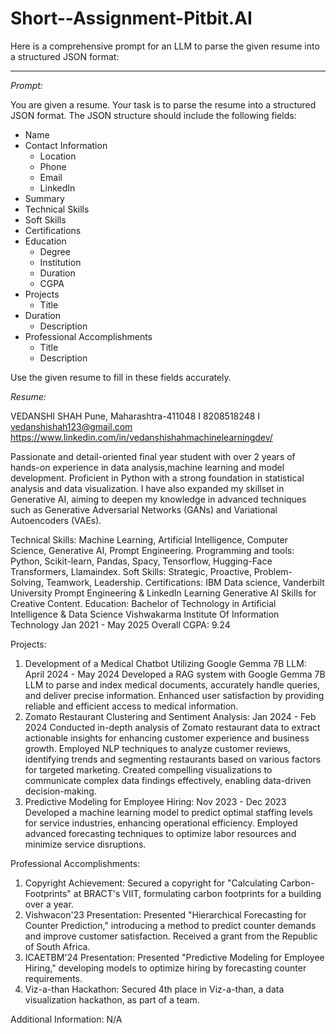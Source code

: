 # Short--Assignment-Pitbit.AI
Here is a comprehensive prompt for an LLM to parse the given resume into a structured JSON format:

---

*Prompt:*

You are given a resume. Your task is to parse the resume into a structured JSON format. The JSON structure should include the following fields:

- Name
- Contact Information
  - Location
  - Phone
  - Email
  - LinkedIn
- Summary
- Technical Skills
- Soft Skills
- Certifications
- Education
  - Degree
  - Institution
  - Duration
  - CGPA
- Projects
  - Title
- Duration
  - Description
- Professional Accomplishments
  - Title
  - Description

Use the given resume to fill in these fields accurately.

*Resume:*


VEDANSHI SHAH
Pune, Maharashtra-411048 I 8208518248 I vedanshishah123@gmail.com
https://www.linkedin.com/in/vedanshishahmachinelearningdev/

Passionate and detail-oriented final year student with over 2 years of hands-on experience in data analysis,machine learning and model development. Proficient in Python with a strong foundation in statistical analysis and data visualization. I have also expanded my skillset in Generative AI, aiming to deepen my knowledge in advanced techniques such as Generative Adversarial Networks (GANs) and Variational Autoencoders (VAEs).

Technical Skills: Machine Learning, Artificial Intelligence, Computer Science, Generative AI, Prompt Engineering.
Programming and tools: Python, Scikit-learn, Pandas, Spacy, Tensorflow, Hugging-Face Transformers, Llamaindex.
Soft Skills: Strategic, Proactive, Problem-Solving, Teamwork, Leadership.
Certifications: IBM Data science, Vanderbilt University Prompt Engineering & LinkedIn Learning Generative AI Skills for Creative Content.
Education:
Bachelor of Technology in Artificial Intelligence & Data Science
Vishwakarma Institute Of Information Technology
Jan 2021 - May 2025
Overall CGPA: 9.24

Projects:
1) Development of a Medical Chatbot Utilizing Google Gemma 7B LLM: April 2024 - May 2024
   Developed a RAG system with Google Gemma 7B LLM to parse and index medical documents, accurately handle queries, and deliver precise information. Enhanced user satisfaction by providing reliable and efficient access to medical information.
2) Zomato Restaurant Clustering and Sentiment Analysis: Jan 2024 - Feb 2024
   Conducted in-depth analysis of Zomato restaurant data to extract actionable insights for enhancing customer experience and business growth. Employed NLP techniques to analyze customer reviews, identifying trends and segmenting restaurants based on various factors for targeted marketing. Created compelling visualizations to communicate complex data findings effectively, enabling data-driven decision-making.
3) Predictive Modeling for Employee Hiring: Nov 2023 - Dec 2023
   Developed a machine learning model to predict optimal staffing levels for service industries, enhancing operational efficiency. Employed advanced forecasting techniques to optimize labor resources and minimize service disruptions.

Professional Accomplishments:
1) Copyright Achievement: Secured a copyright for "Calculating Carbon-Footprints" at BRACT's VIIT, formulating carbon footprints for a building over a year.
2) Vishwacon'23 Presentation: Presented "Hierarchical Forecasting for Counter Prediction," introducing a method to predict counter demands and improve customer satisfaction. Received a grant from the Republic of South Africa.
3) ICAETBM'24 Presentation: Presented "Predictive Modeling for Employee Hiring," developing models to optimize hiring by forecasting counter requirements.
4) Viz-a-than Hackathon: Secured 4th place in Viz-a-than, a data visualization hackathon, as part of a team.

Additional Information:
N/A

